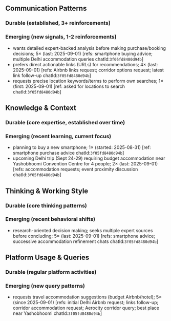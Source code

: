 ## Communication Patterns
### Durable (established, 3+ reinforcements)

### Emerging (new signals, 1-2 reinforcements)
- wants detailed expert-backed analysis before making purchase/booking decisions; 5× (last: 2025-09-01) [refs: smartphone buying advice; multiple Delhi accommodation queries chatId:`3f05fd8480d94b`]
- prefers direct actionable links (URLs) for recommendations; 4× (last: 2025-09-01) [refs: Airbnb links request; corridor options request; latest link follow-up chatId:`3f05fd8480d94b`]
- requests precise location keywords/terms to perform own searches; 1× (first: 2025-09-01) [ref: asked for locations to search chatId:`3f05fd8480d94b`]

## Knowledge & Context
### Durable (core expertise, established over time)

### Emerging (recent learning, current focus)
- planning to buy a new smartphone; 1× (started: 2025-08-31) [ref: smartphone purchase advice chatId:`3f05fd8480d94b`]
- upcoming Delhi trip (Sept 24-29) requiring budget accommodation near Yashobhoomi Convention Centre for 4 people; 2× (last: 2025-09-01) [refs: accommodation requests; event proximity discussion chatId:`3f05fd8480d94b`]

## Thinking & Working Style
### Durable (core thinking patterns)

### Emerging (recent behavioral shifts)
- research-oriented decision making; seeks multiple expert sources before concluding; 5× (last: 2025-09-01) [refs: smartphone advice; successive accommodation refinement chats chatId:`3f05fd8480d94b`]

## Platform Usage & Queries
### Durable (regular platform activities)

### Emerging (new query patterns)
- requests travel accommodation suggestions (budget Airbnb/hotel); 5× (since 2025-09-01) [refs: initial Delhi Airbnb request; links follow-up; corridor accommodation request; Aerocity corridor query; best place near Yashobhoomi chatId:`3f05fd8480d94b`]